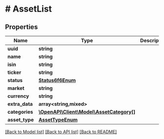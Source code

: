 # # AssetList

## Properties

Name | Type | Description | Notes
------------ | ------------- | ------------- | -------------
**uuid** | **string** |  | [readonly]
**name** | **string** |  | [readonly]
**isin** | **string** |  | [readonly]
**ticker** | **string** |  | [readonly]
**status** | [**Status6f6Enum**](Status6f6Enum.md) |  | [readonly]
**market** | **string** |  | [readonly]
**currency** | **string** |  |
**extra_data** | **array<string,mixed>** |  | [readonly]
**categories** | [**\OpenAPI\Client\Model\AssetCategory[]**](AssetCategory.md) |  |
**asset_type** | [**AssetTypeEnum**](AssetTypeEnum.md) |  | [readonly]

[[Back to Model list]](../../README.md#models) [[Back to API list]](../../README.md#endpoints) [[Back to README]](../../README.md)
